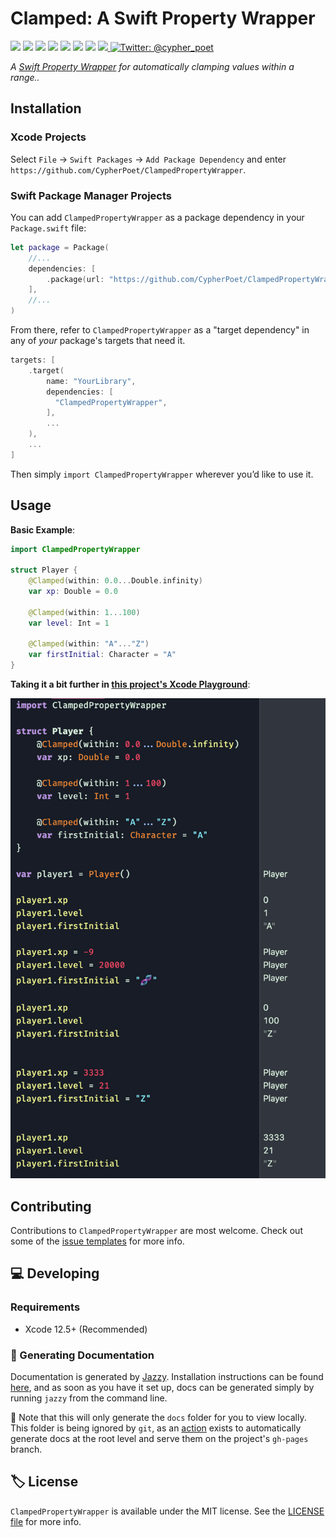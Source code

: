 # Clamped: A Swift Property Wrapper

<!-- Header Logo -->

<!-- <div align="center">
   <img width="600px" src="./Extras/banner-logo.png" alt="Banner Logo">
</div> -->


<!-- Badges -->

<p>
    <img src="https://img.shields.io/badge/iOS-13.0+-865EFC.svg" />
    <img src="https://img.shields.io/badge/iPadOS-13.0+-F65EFC.svg" />
    <img src="https://img.shields.io/badge/macOS-10.15+-179AC8.svg" />
    <img src="https://img.shields.io/badge/tvOS-13.0+-41465B.svg" />
    <img src="https://img.shields.io/badge/watchOS-6.0+-1FD67A.svg" />
    <img src="https://img.shields.io/badge/License-MIT-blue.svg" />
    <img src="https://github.com/CypherPoet/ClampedPropertyWrapper/workflows/Build%20&%20Test/badge.svg" />
    <a href="https://github.com/apple/swift-package-manager">
      <img src="https://img.shields.io/badge/spm-compatible-brightgreen.svg?style=flat" />
    </a>
    <a href="https://twitter.com/cypher_poet">
        <img src="https://img.shields.io/badge/Contact-@cypher_poet-lightgrey.svg?style=flat" alt="Twitter: @cypher_poet" />
    </a>
</p>


<p align="center">

_A [Swift Property Wrapper](https://docs.swift.org/swift-book/LanguageGuide/Properties.html#ID617) for automatically clamping values within a range.._

<p />


## Installation

### Xcode Projects

Select `File` -> `Swift Packages` -> `Add Package Dependency` and enter `https://github.com/CypherPoet/ClampedPropertyWrapper`.


### Swift Package Manager Projects

You can add `ClampedPropertyWrapper` as a package dependency in your `Package.swift` file:

```swift
let package = Package(
    //...
    dependencies: [
        .package(url: "https://github.com/CypherPoet/ClampedPropertyWrapper", .upToNextMajor(from: "0.1.0")),
    ],
    //...
)
```

From there, refer to `ClampedPropertyWrapper` as a "target dependency" in any of _your_ package's targets that need it.

```swift
targets: [
    .target(
        name: "YourLibrary",
        dependencies: [
          "ClampedPropertyWrapper",
        ],
        ...
    ),
    ...
]
```

Then simply `import ClampedPropertyWrapper` wherever you’d like to use it.


## Usage

**Basic Example**:

```swift
import ClampedPropertyWrapper

struct Player {
    @Clamped(within: 0.0...Double.infinity)
    var xp: Double = 0.0

    @Clamped(within: 1...100)
    var level: Int = 1

    @Clamped(within: "A"..."Z")
    var firstInitial: Character = "A"
}
```

**Taking it a bit further in [this project's Xcode Playground](./Examples/Playgrounds/)**:

![Playground Example](./Extras/playground-example-1.png)

## Contributing

Contributions to `ClampedPropertyWrapper` are most welcome. Check out some of the [issue templates](./.github/ISSUE_TEMPLATE/) for more info.



## 💻 Developing

### Requirements

- Xcode 12.5+ (Recommended)


### 📜 Generating Documentation

Documentation is generated by [Jazzy](https://github.com/realm/jazzy). Installation instructions can be found [here](https://github.com/realm/jazzy#installation), and as soon as you have it set up, docs can be generated simply by running `jazzy` from the command line.

📝 Note that this will only generate the `docs` folder for you to view locally. This folder is being ignored by `git`, as an [action](./.github/workflows/PublishDocumentation.yml) exists to automatically generate docs at the root level and serve them on the project's `gh-pages` branch.


## 🏷 License

`ClampedPropertyWrapper` is available under the MIT license. See the [LICENSE file](./LICENSE) for more info.
